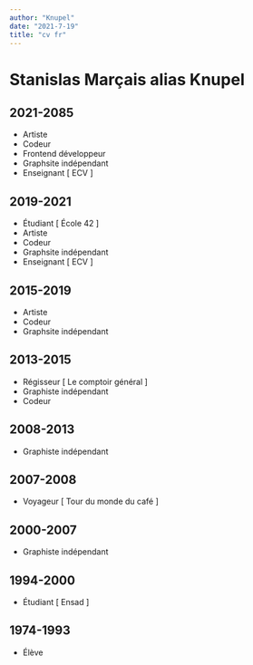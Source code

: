 ```yaml
---
author: "Knupel"
date: "2021-7-19"
title: "cv fr"
---
```


# Stanislas Marçais alias Knupel

## 2021-2085

- Artiste
- Codeur
- Frontend développeur
- Graphsite indépendant
- Enseignant [ ECV ]

## 2019-2021

- Étudiant [ École 42 ]
- Artiste
- Codeur
- Graphsite indépendant
- Enseignant [ ECV ]

## 2015-2019

- Artiste
- Codeur
- Graphsite indépendant

## 2013-2015

- Régisseur [ Le comptoir général ]
- Graphiste indépendant
- Codeur

## 2008-2013

- Graphiste indépendant

## 2007-2008

- Voyageur [ Tour du monde du café ]

## 2000-2007

- Graphiste indépendant

## 1994-2000

- Étudiant [ Ensad ]

## 1974-1993

- Élève
